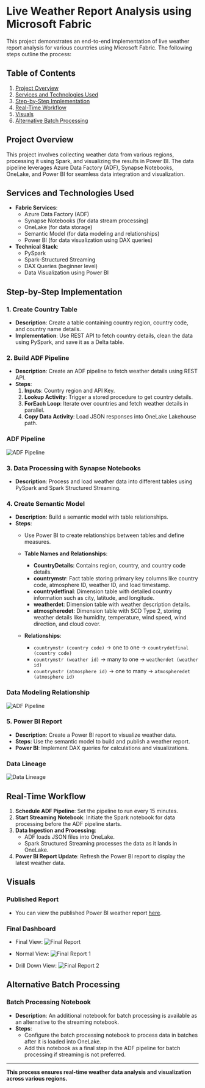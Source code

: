 # Live Weather Report Analysis using Microsoft Fabric

This project demonstrates an end-to-end implementation of live weather report analysis for various countries using Microsoft Fabric. The following steps outline the process:

## Table of Contents
1. [Project Overview](#project-overview)
2. [Services and Technologies Used](#services-and-technologies-used)
3. [Step-by-Step Implementation](#step-by-step-implementation)
4. [Real-Time Workflow](#real-time-workflow)
6. [Visuals](#visuals)
7. [Alternative Batch Processing](#additional-batch-processing)
## Project Overview
This project involves collecting weather data from various regions, processing it using Spark, and visualizing the results in Power BI. The data pipeline leverages Azure Data Factory (ADF), Synapse Notebooks, OneLake, and Power BI for seamless data integration and visualization.

## Services and Technologies Used
- **Fabric Services**: 
  - Azure Data Factory (ADF)
  - Synapse Notebooks (for data stream processing)
  - OneLake (for data storage)
  - Semantic Model (for data modeling and relationships)
  - Power BI (for data visualization using DAX queries)
- **Technical Stack**:
  - PySpark
  - Spark-Structured Streaming
  - DAX Queries (beginner level)
  - Data Visualization using Power BI

## Step-by-Step Implementation

### 1. Create Country Table
- **Description**: Create a table containing country region, country code, and country name details.
- **Implementation**: Use REST API to fetch country details, clean the data using PySpark, and save it as a Delta table.

### 2. Build ADF Pipeline
- **Description**: Create an ADF pipeline to fetch weather details using REST API.
- **Steps**:
  1. **Inputs**: Country region and API Key.
  2. **Lookup Activity**: Trigger a stored procedure to get country details.
  3. **ForEach Loop**: Iterate over countries and fetch weather details in parallel.
  4. **Copy Data Activity**: Load JSON responses into OneLake Lakehouse path.

### ADF Pipeline

![ADF Pipeline](https://github.com/user-attachments/assets/ada2d45f-9bba-478c-9d62-330f8f4a2fd2)

### 3. Data Processing with Synapse Notebooks
- **Description**: Process and load weather data into different tables using PySpark and Spark Structured Streaming.

### 4. Create Semantic Model
- **Description**: Build a semantic model with table relationships.
- **Steps**: 
  - Use Power BI to create relationships between tables and define measures.
  - **Table Names and Relationships**:
    - **CountryDetails**: Contains region, country, and country code details.
    - **countrymstr**: Fact table storing primary key columns like country code, atmosphere ID, weather ID, and load timestamp.
    - **countrydetfinal**: Dimension table with detailed country information such as city, latitude, and longitude.
    - **weatherdet**: Dimension table with weather description details.
    - **atmospheredet**: Dimension table with SCD Type 2, storing weather details like humidity, temperature, wind speed, wind direction, and cloud cover.

  - **Relationships**:
    - `countrymstr (country code)` -> one to one -> `countrydetfinal (country code)`
    - `countrymstr (weather id)` -> many to one -> `weatherdet (weather id)`
    - `countrymstr (atmosphere id)` -> one to many -> `atmospheredet (atmosphere id)`

### Data Modeling Relationship

![ADF Pipeline](https://github.com/user-attachments/assets/107c4702-4400-4105-9f52-a89d27d3bce9)

### 5. Power BI Report
- **Description**: Create a Power BI report to visualize weather data.
- **Steps**: Use the semantic model to build and publish a weather report.
- **Power BI**: Implement DAX queries for calculations and visualizations.

### Data Lineage

![Data Lineage](https://github.com/user-attachments/assets/1f1b3985-8fca-40d4-81b0-99efa6560ebd)

## Real-Time Workflow

1. **Schedule ADF Pipeline**: Set the pipeline to run every 15 minutes.
2. **Start Streaming Notebook**: Initiate the Spark notebook for data processing before the ADF pipeline starts.
3. **Data Ingestion and Processing**:
   - ADF loads JSON files into OneLake.
   - Spark Structured Streaming processes the data as it lands in OneLake.
4. **Power BI Report Update**: Refresh the Power BI report to display the latest weather data.


## Visuals

### Published Report
- You can view the published Power BI weather report [here](https://app.fabric.microsoft.com/view?r=eyJrIjoiNWFkZGUwMjMtNWQyNy00NjE4LWFjNTMtOGFhNTM2ODc3ZDZkIiwidCI6IjI5OTZmNDI3LTkyOTctNDY1ZS04YmYwLWYyMTIyYzAzMWQxYyIsImMiOjl9).

### Final Dashboard
- Final View:
 ![Final Report](https://github.com/user-attachments/assets/ed8643c6-9073-4d85-bf9c-649fb0a4f63c)

- Normal View:
  ![Final Report 1](https://github.com/user-attachments/assets/1cf9f17f-e5ad-4426-9f8f-d95d01c7f8d0)

- Drill Down View:
  ![Final Report 2](https://github.com/user-attachments/assets/d6e8a8bb-b2a4-436b-9884-addf641c4e35)

## Alternative Batch Processing

### Batch Processing Notebook
- **Description**: An additional notebook for batch processing is available as an alternative to the streaming notebook.
- **Steps**:
  - Configure the batch processing notebook to process data in batches after it is loaded into OneLake.
  - Add this notebook as a final step in the ADF pipeline for batch processing if streaming is not preferred.

---

**This process ensures real-time weather data analysis and visualization across various regions.**
